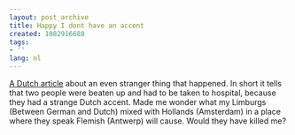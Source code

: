 ```yaml
---
layout: post_archive
title: Happy I dont have an accent
created: 1082916688
tags:
- ''
lang: nl
---
```

[A Dutch article](http://www.nieuws.nl/news/NEWS/article.php?cat_id=4&article_id=23420) about an even stranger thing that happened. In short it tells that two people were beaten up and had to be taken to hospital, because they had a strange Dutch accent. Made me wonder what my Limburgs (Between German and Dutch) mixed with Hollands (Amsterdam) in a place where they speak Flemish (Antwerp) will cause. Would they have killed me?
